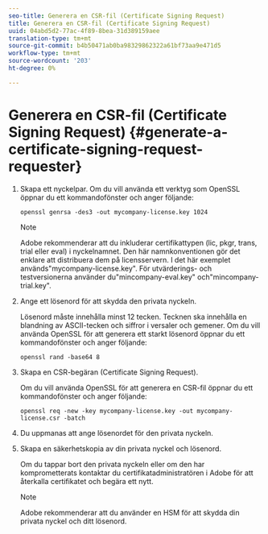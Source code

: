 ```yaml
---
seo-title: Generera en CSR-fil (Certificate Signing Request)
title: Generera en CSR-fil (Certificate Signing Request)
uuid: 04abd5d2-77ac-4f89-8bea-31d389159aee
translation-type: tm+mt
source-git-commit: b4b50471ab0ba98329862322a61bf73aa9e471d5
workflow-type: tm+mt
source-wordcount: '203'
ht-degree: 0%

---
```



# Generera en CSR-fil (Certificate Signing Request) {#generate-a-certificate-signing-request-requester}

1. Skapa ett nyckelpar. Om du vill använda ett verktyg som OpenSSL öppnar du ett kommandofönster och anger följande:

   ```
   openssl genrsa -des3 -out mycompany-license.key 1024
   ```

   >[!NOTE]
   >
   >Adobe rekommenderar att du inkluderar certifikattypen (lic, pkgr, trans, trial eller eval) i nyckelnamnet. Den här namnkonventionen gör det enklare att distribuera dem på licensservern. I det här exemplet används&quot;mycompany-license.key&quot;. För utvärderings- och testversionerna använder du&quot;mincompany-eval.key&quot; och&quot;mincompany-trial.key&quot;.

1. Ange ett lösenord för att skydda den privata nyckeln.

   Lösenord måste innehålla minst 12 tecken. Tecknen ska innehålla en blandning av ASCII-tecken och siffror i versaler och gemener. Om du vill använda OpenSSL för att generera ett starkt lösenord öppnar du ett kommandofönster och anger följande:

   ```
   openssl rand -base64 8
   ```

1. Skapa en CSR-begäran (Certificate Signing Request).

   Om du vill använda OpenSSL för att generera en CSR-fil öppnar du ett kommandofönster och anger följande:

   ```
   openssl req -new -key mycompany-license.key -out mycompany-license.csr -batch 
   ```

1. Du uppmanas att ange lösenordet för den privata nyckeln.
1. Skapa en säkerhetskopia av din privata nyckel och lösenord.

   Om du tappar bort den privata nyckeln eller om den har komprometterats kontaktar du certifikatadministratören i Adobe för att återkalla certifikatet och begära ett nytt.

   >[!NOTE]
   >
   >Adobe rekommenderar att du använder en HSM för att skydda din privata nyckel och ditt lösenord.

